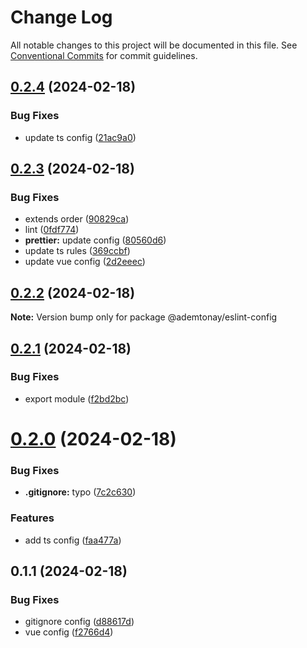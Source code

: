 # Change Log

All notable changes to this project will be documented in this file.
See [Conventional Commits](https://conventionalcommits.org) for commit guidelines.

## [0.2.4](https://github.com/ademtonay/eslint-config/compare/v0.2.3...v0.2.4) (2024-02-18)


### Bug Fixes

* update ts config ([21ac9a0](https://github.com/ademtonay/eslint-config/commit/21ac9a0313f91d947dc14912d4034e129077aeea))





## [0.2.3](https://github.com/ademtonay/eslint-config/compare/v0.2.2...v0.2.3) (2024-02-18)


### Bug Fixes

* extends order ([90829ca](https://github.com/ademtonay/eslint-config/commit/90829caf3c7b58a9687ad93c7c1a634b530e90a1))
* lint ([0fdf774](https://github.com/ademtonay/eslint-config/commit/0fdf7746e7401092fbe50ee90643e1738fcfe2b3))
* **prettier:** update config ([80560d6](https://github.com/ademtonay/eslint-config/commit/80560d63c682579c9c58c840eab7895193bfae20))
* update ts rules ([369ccbf](https://github.com/ademtonay/eslint-config/commit/369ccbf54e4344637cf6f8f27c7195b1d1ca4ab2))
* update vue config ([2d2eeec](https://github.com/ademtonay/eslint-config/commit/2d2eeec89afb23bec226ef3714d85de68e690af3))





## [0.2.2](https://github.com/ademtonay/eslint-config/compare/v0.2.1...v0.2.2) (2024-02-18)

**Note:** Version bump only for package @ademtonay/eslint-config





## [0.2.1](https://github.com/ademtonay/eslint-config/compare/v0.2.0...v0.2.1) (2024-02-18)


### Bug Fixes

* export module ([f2bd2bc](https://github.com/ademtonay/eslint-config/commit/f2bd2bc464ad4949c6416094097ae187037450c7))





# [0.2.0](https://github.com/ademtonay/eslint-config/compare/v0.1.1...v0.2.0) (2024-02-18)


### Bug Fixes

* **.gitignore:** typo ([7c2c630](https://github.com/ademtonay/eslint-config/commit/7c2c630f40828af67974038266cd4d6df78bc6b0))


### Features

* add ts config ([faa477a](https://github.com/ademtonay/eslint-config/commit/faa477a13a4fdb350c686560714f08d0048e99de))





## 0.1.1 (2024-02-18)


### Bug Fixes

* gitignore config ([d88617d](https://github.com/ademtonay/eslint-config/commit/d88617d643fc09ef56053940b7419594fe617ee0))
* vue config ([f2766d4](https://github.com/ademtonay/eslint-config/commit/f2766d4d60567aebabfe7f0da8dfc9e3aa633307))
